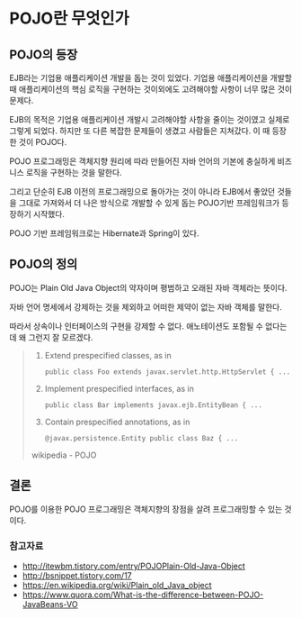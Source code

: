 # POJO란 무엇인가

## POJO의 등장

EJB라는 기업용 애플리케이션 개발을 돕는 것이 있었다.
기업용 애플리케이션을 개발할 때 애플리케이션의 핵심 로직을 구현하는 것이외에도 고려해야할 사항이 너무 많은 것이 문제다.

EJB의 목적은 기업용 애플리케이션 개발시 고려해야할 사항을 줄이는 것이였고 실제로 그렇게 되었다. 하지만 또 다른 복잡한 문제들이 생겼고 사람들은 지쳐갔다.
이 때 등장한 것이 POJO다.

POJO 프로그래밍은 객체지향 원리에 따라 만들어진 자바 언어의 기본에 충실하게 비즈니스 로직을 구현하는 것을 말한다.

그리고 단순히 EJB 이전의 프로그래밍으로 돌아가는 것이 아니라 EJB에서 좋았던 것들을 그대로 가져와서 더 나은 방식으로 개발할 수 있게 돕는 POJO기반 프레임워크가 등장하기 시작했다.

POJO 기반 프레임워크로는 Hibernate과 Spring이 있다.

## POJO의 정의

POJO는 Plain Old Java Object의 약자이며 평범하고 오래된 자바 객체라는 뜻이다.

자바 언어 명세에서 강제하는 것을 제외하고 어떠한 제약이 없는 자바 객체를 말한다.

따라서 상속이나 인터페이스의 구현을 강제할 수 없다.
애노테이션도 포함될 수 없다는데 왜 그런지 잘 모르겠다.

> 1. Extend prespecified classes, as in
>
>       ```public class Foo extends javax.servlet.http.HttpServlet { ...```
> 2. Implement prespecified interfaces, as in
>
>       `public class Bar implements javax.ejb.EntityBean { ...`
> 3. Contain prespecified annotations, as in
>
>       `@javax.persistence.Entity public class Baz { ...`
>
> wikipedia - POJO

## 결론
POJO를 이용한 POJO 프로그래밍은 객체지향의 장점을 살려 프로그래밍할 수 있는 것이다.

### 참고자료

* http://itewbm.tistory.com/entry/POJOPlain-Old-Java-Object
* http://bsnippet.tistory.com/17
* https://en.wikipedia.org/wiki/Plain_old_Java_object
* https://www.quora.com/What-is-the-difference-between-POJO-JavaBeans-VO